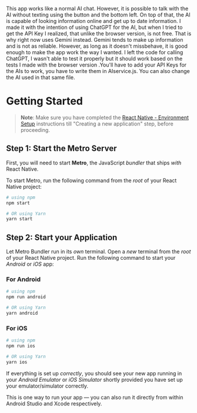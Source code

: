 This app works like a normal AI chat. However, it is possible to talk with the AI without texting using the button and the bottom left. On top of that, the AI is capable of looking information online and get up to date information.
I made it with the intention of using ChatGPT for the AI, but when I tried to get the API Key I realized, that unlike the browser version, is not free. That is why right now uses Gemini instead. Gemini tends to make up information and is not as reliable. However, as long as it doesn't missbehave, it is good enough to make the app work the way I wanted. I left the code for calling ChatGPT, I wasn't able to test it properly but it should work based on the tests I made with the browser version .You'll have to add your API Keys for the AIs to work, you have to write them in AIservice.js. You can also change the AI used in that same file.

# Getting Started

>**Note**: Make sure you have completed the [React Native - Environment Setup](https://reactnative.dev/docs/environment-setup) instructions till "Creating a new application" step, before proceeding.

## Step 1: Start the Metro Server

First, you will need to start **Metro**, the JavaScript _bundler_ that ships _with_ React Native.

To start Metro, run the following command from the _root_ of your React Native project:

```bash
# using npm
npm start

# OR using Yarn
yarn start
```

## Step 2: Start your Application

Let Metro Bundler run in its _own_ terminal. Open a _new_ terminal from the _root_ of your React Native project. Run the following command to start your _Android_ or _iOS_ app:

### For Android

```bash
# using npm
npm run android

# OR using Yarn
yarn android
```

### For iOS

```bash
# using npm
npm run ios

# OR using Yarn
yarn ios
```

If everything is set up _correctly_, you should see your new app running in your _Android Emulator_ or _iOS Simulator_ shortly provided you have set up your emulator/simulator correctly.

This is one way to run your app — you can also run it directly from within Android Studio and Xcode respectively.
